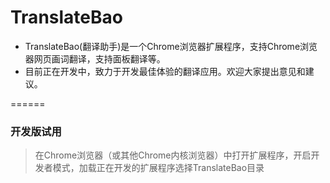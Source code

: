 TranslateBao
============

- TranslateBao(翻译助手)是一个Chrome浏览器扩展程序，支持Chrome浏览器网页画词翻译，支持面板翻译等。
- 目前正在开发中，致力于开发最佳体验的翻译应用。欢迎大家提出意见和建议。

======

### 开发版试用

> 在Chrome浏览器（或其他Chrome内核浏览器）中打开扩展程序，开启开发者模式，加载正在开发的扩展程序选择TranslateBao目录

